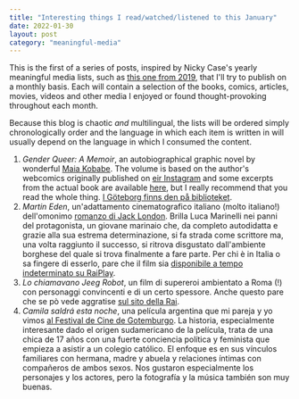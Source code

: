 ```yaml
---
title: "Interesting things I read/watched/listened to this January"
date: 2022-01-30
layout: post
category: "meaningful-media"
---
```


This is the first of a series of posts, inspired by Nicky Case's yearly meaningful media lists, such as [this one from 2019](https://blog.ncase.me/my-most-meaningful-media-of-2019/), that I'll try to publish on a monthly basis. Each will contain a selection of the books, comics, articles, movies, videos and other media I  enjoyed or found thought-provoking throughout each month.

Because this blog is chaotic _and_ multilingual, the lists will be ordered simply chronologically order and the language in which each item is written in will usually depend on the language in which I consumed the content. 

1. _Gender Queer: A Memoir_, an autobiographical graphic novel by wonderful [Maia Kobabe](https://redgoldsparkspress.com/about). The volume is based on the author's webcomics originally published on [eir Instagram](https://www.instagram.com/redgoldsparks/) and some excerpts from the actual book are available [here](https://redgoldsparkspress.com/projects/6926504), but I really recommend that you read the whole thing. [I Göteborg finns den på biblioteket](https://encore.gotlib.goteborg.se/iii/encore/search/C__Sgender%20queer%20maia%20kobabe__Orightresult__U?lang=swe&suite=pearl).
2. _Martin Eden_, un'adattamento cinematografico italiano (molto italiano!) dell'omonimo [romanzo di Jack London](https://it.wikipedia.org/wiki/Martin_Eden). Brilla Luca Marinelli nei panni del protagonista, un giovane marinaio che, da completo autodidatta e grazie alla sua estrema determinazione, si fa strada come scrittore ma, una volta raggiunto il successo, si ritrova disgustato dall'ambiente borghese del quale si trova finalmente a fare parte. Per chi è in Italia o sa fingere di esserlo, pare che il film sia [disponibile a tempo indeterminato su RaiPlay](https://www.raiplay.it/programmi/martinedenfilm).
3. _Lo chiamavano Jeeg Robot_, un film di supereroi ambientato a Roma (!) con personaggi convincenti e di un certo spessore. Anche questo pare che se pò vede aggratise [sul sito della Rai](https://www.raiplay.it/video/2018/03/Lo-chiamavano-Jeeg-Robot-e077892a-781a-454d-a6f5-93a9064fad2c.html).
4. _Camila saldrá esta noche_, una película argentina que mi pareja y yo vimos [al Festival de Cine de Gotemburgo](https://program.goteborgfilmfestival.se/en/program/camila-comes-out-tonight). La historia, especialmente interesante dado el origen sudamericano de la película, trata de una chica de 17 años con una fuerte conciencia política y feminista que empieza a asistir a un colegio católico. El enfoque es en sus vínculos familiares con hermana, madre y abuela y relaciones íntimas con compañeros de ambos sexos. Nos gustaron especialmente los personajes y los actores, pero la fotografía y la música también son muy buenas.